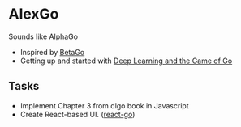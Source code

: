 # AlexGo

Sounds like AlphaGo

- Inspired by [BetaGo](http://maxpumperla.com/betago/)
- Getting up and started with [Deep Learning and the Game of Go](https://github.com/maxpumperla/deep_learning_and_the_game_of_go)

## Tasks

- Implement Chapter 3 from dlgo book in Javascript
- Create React-based UI. ([react-go](https://github.com/cjlarose/react-go))
